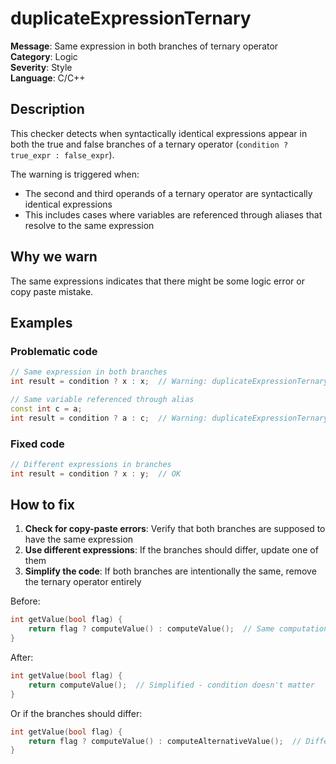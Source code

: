 # duplicateExpressionTernary

**Message**: Same expression in both branches of ternary operator<br/>
**Category**: Logic<br/>
**Severity**: Style<br/>
**Language**: C/C++

## Description

This checker detects when syntactically identical expressions appear in both the true and false branches of a ternary operator (`condition ? true_expr : false_expr`).

The warning is triggered when:
- The second and third operands of a ternary operator are syntactically identical expressions
- This includes cases where variables are referenced through aliases that resolve to the same expression

## Why we warn

The same expressions indicates that there might be some logic error or copy paste mistake.

## Examples

### Problematic code

```cpp
// Same expression in both branches
int result = condition ? x : x;  // Warning: duplicateExpressionTernary

// Same variable referenced through alias
const int c = a;
int result = condition ? a : c;  // Warning: duplicateExpressionTernary
```

### Fixed code

```cpp
// Different expressions in branches
int result = condition ? x : y;  // OK
```

## How to fix

1. **Check for copy-paste errors**: Verify that both branches are supposed to have the same expression
2. **Use different expressions**: If the branches should differ, update one of them
3. **Simplify the code**: If both branches are intentionally the same, remove the ternary operator entirely

Before:
```cpp
int getValue(bool flag) {
    return flag ? computeValue() : computeValue();  // Same computation in both branches
}
```

After:
```cpp
int getValue(bool flag) {
    return computeValue();  // Simplified - condition doesn't matter
}
```

Or if the branches should differ:
```cpp
int getValue(bool flag) {
    return flag ? computeValue() : computeAlternativeValue();  // Different computations
}
```
